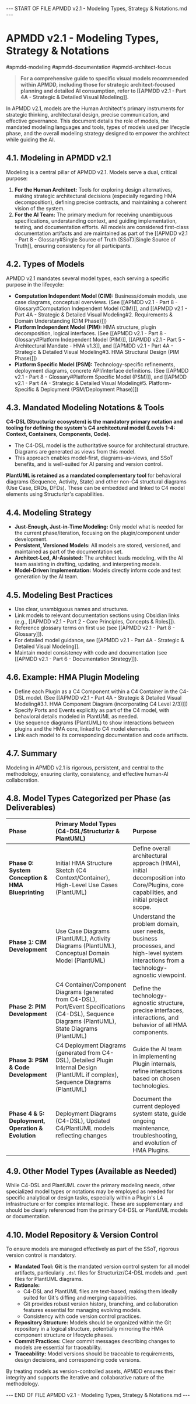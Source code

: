--- START OF FILE APMDD v2.1 - Modeling Types, Strategy & Notations.md ---
# APMDD v2.1 - Modeling Types, Strategy & Notations
#apmdd-modeling #apmdd-documentation #apmdd-architect-focus

> **For a comprehensive guide to specific visual models recommended within APMDD, including those for strategic architect-focused planning and detailed AI consumption, refer to [[APMDD v2.1 - Part 4A - Strategic & Detailed Visual Modeling]].**

In APMDD v2.1, models are the Human Architect's primary instruments for strategic thinking, architectural design, precise communication, and effective governance. This document details the role of models, the mandated modeling languages and tools, types of models used per lifecycle phase, and the overall modeling strategy designed to empower the architect while guiding the AI.

## 4.1. Modeling in APMDD v2.1
Modeling is a central pillar of APMDD v2.1. Models serve a dual, critical purpose:
1.  **For the Human Architect:** Tools for exploring design alternatives, making strategic architectural decisions (especially regarding HMA decomposition), defining precise contracts, and maintaining a coherent vision of the system.
2.  **For the AI Team:** The primary medium for receiving unambiguous specifications, understanding context, and guiding implementation, testing, and documentation efforts.
All models are considered first-class documentation artifacts and are maintained as part of the [[APMDD v2.1 - Part 8 - Glossary#Single Source of Truth (SSoT)|Single Source of Truth]], ensuring consistency for all participants.

## 4.2. Types of Models
APMDD v2.1 mandates several model types, each serving a specific purpose in the lifecycle:

- **Computation Independent Model (CIM):** Business/domain models, use case diagrams, conceptual overviews. (See [[APMDD v2.1 - Part 8 - Glossary#Computation Independent Model (CIM)]], and [[APMDD v2.1 - Part 4A - Strategic & Detailed Visual Modeling#2. Requirements & Domain Understanding (CIM Phase)]])
- **Platform Independent Model (PIM):** HMA structure, plugin decomposition, logical interfaces. (See [[APMDD v2.1 - Part 8 - Glossary#Platform Independent Model (PIM)]], [[APMDD v2.1 - Part 5 - Architectural Mandate - HMA v1.3]], and [[APMDD v2.1 - Part 4A - Strategic & Detailed Visual Modeling#3. HMA Structural Design (PIM Phase)]])
- **Platform Specific Model (PSM):** Technology-specific refinements, deployment diagrams, concrete API/interface definitions. (See [[APMDD v2.1 - Part 8 - Glossary#Platform Specific Model (PSM)]], and [[APMDD v2.1 - Part 4A - Strategic & Detailed Visual Modeling#5. Platform-Specific & Deployment (PSM/Deployment Phase)]])

## 4.3. Mandated Modeling Notations & Tools
**C4-DSL (Structurizr ecosystem) is the mandatory primary notation and tooling for defining the system's C4 architectural model (Levels 1-4: Context, Containers, Components, Code).**
- The C4-DSL model is the authoritative source for architectural structure. Diagrams are generated as views from this model.
- This approach enables model-first, diagrams-as-views, and SSoT benefits, and is well-suited for AI parsing and version control.

**PlantUML is retained as a mandated complementary tool** for behavioral diagrams (Sequence, Activity, State) and other non-C4 structural diagrams (Use Case, ERDs, DFDs). These can be embedded and linked to C4 model elements using Structurizr's capabilities.

## 4.4. Modeling Strategy
- **Just-Enough, Just-in-Time Modeling:** Only model what is needed for the current phase/iteration, focusing on the plugin/component under development.
- **Persistent, Versioned Models:** All models are stored, versioned, and maintained as part of the documentation set.
- **Architect-Led, AI-Assisted:** The architect leads modeling, with the AI team assisting in drafting, updating, and interpreting models.
- **Model-Driven Implementation:** Models directly inform code and test generation by the AI team.

## 4.5. Modeling Best Practices
- Use clear, unambiguous names and structures.
- Link models to relevant documentation sections using Obsidian links (e.g., [[APMDD v2.1 - Part 2 - Core Principles, Concepts & Roles]]).
- Reference glossary terms on first use (see [[APMDD v2.1 - Part 8 - Glossary]]).
- For detailed model guidance, see [[APMDD v2.1 - Part 4A - Strategic & Detailed Visual Modeling]].
- Maintain model consistency with code and documentation (see [[APMDD v2.1 - Part 6 - Documentation Strategy]]).

## 4.6. Example: HMA Plugin Modeling
- Define each Plugin as a C4 Component within a C4 Container in the C4-DSL model. (See [[APMDD v2.1 - Part 4A - Strategic & Detailed Visual Modeling#3.1. HMA Component Diagram (incorporating C4 Level 2/3)]])
- Specify Ports and Events explicitly as part of the C4 model, with behavioral details modeled in PlantUML as needed.
- Use sequence diagrams (PlantUML) to show interactions between plugins and the HMA core, linked to C4 model elements.
- Link each model to its corresponding documentation and code artifacts.

## 4.7. Summary
Modeling in APMDD v2.1 is rigorous, persistent, and central to the methodology, ensuring clarity, consistency, and effective human-AI collaboration.

## 4.8. Model Types Categorized per Phase (as Deliverables)
| Phase | Primary Model Types (C4-DSL/Structurizr & PlantUML) | Purpose |
| :--- | :--- | :--- |
| **Phase 0: System Conception & HMA Blueprinting** | Initial HMA Structure Sketch (C4 Context/Container), High-Level Use Cases (PlantUML) | Define overall architectural approach (HMA), initial decomposition into Core/Plugins, core capabilities, and initial project scope. |
| **Phase 1: CIM Development** | Use Case Diagrams (PlantUML), Activity Diagrams (PlantUML), Conceptual Domain Model (PlantUML) | Understand the problem domain, user needs, business processes, and high-level system interactions from a technology-agnostic viewpoint. |
| **Phase 2: PIM Development** | C4 Container/Component Diagrams (generated from C4-DSL), Port/Event Specifications (C4-DSL), Sequence Diagrams (PlantUML), State Diagrams (PlantUML) | Define the technology-agnostic structure, precise interfaces, interactions, and behavior of all HMA components. |
| **Phase 3: PSM & Code Development** | C4 Deployment Diagrams (generated from C4-DSL), Detailed Plugin Internal Design (PlantUML if complex), Sequence Diagrams (PlantUML) | Guide the AI team in implementing Plugin internals, refine interactions based on chosen technologies. |
| **Phase 4 & 5: Deployment, Operation & Evolution** | Deployment Diagrams (C4-DSL), Updated C4/PlantUML models reflecting changes | Document the current deployed system state, guide ongoing maintenance, troubleshooting, and evolution of HMA Plugins. |

## 4.9. Other Model Types (Available as Needed)
While C4-DSL and PlantUML cover the primary modeling needs, other specialized model types or notations may be employed as needed for specific analytical or design tasks, especially within a Plugin's L4 infrastructure or for complex internal logic. These are supplementary and should be clearly referenced from the primary C4-DSL or PlantUML models or documentation.

## 4.10. Model Repository & Version Control
To ensure models are managed effectively as part of the SSoT, rigorous version control is mandatory.

*   **Mandated Tool:** **Git** is the mandated version control system for all model artifacts, particularly `.dsl` files for Structurizr/C4-DSL models and `.puml` files for PlantUML diagrams.
*   **Rationale:**
    *   C4-DSL and PlantUML files are text-based, making them ideally suited for Git's diffing and merging capabilities.
    *   Git provides robust version history, branching, and collaboration features essential for managing evolving models.
    *   Consistency with code version control practices.
*   **Repository Structure:** Models should be organized within the Git repository in a logical structure, potentially mirroring the HMA component structure or lifecycle phases.
*   **Commit Practices:** Clear commit messages describing changes to models are essential for traceability.
*   **Traceability:** Model versions should be traceable to requirements, design decisions, and corresponding code versions.

By treating models as version-controlled assets, APMDD ensures their integrity and supports the iterative and collaborative nature of the methodology.

--- END OF FILE APMDD v2.1 - Modeling Types, Strategy & Notations.md ---